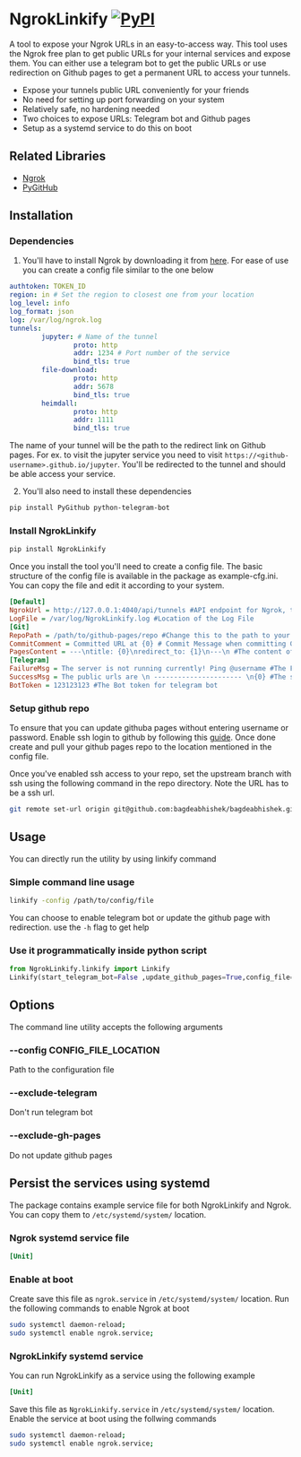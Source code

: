 

# NgrokLinkify [![PyPI](https://img.shields.io/pypi/v/NgrokLinkify)](https://pypi.org/project/NgrokLinkify)

A tool to expose your Ngrok URLs in an easy-to-access way. This tool uses the Ngrok free plan to get public URLs for your internal services and expose them. You can either use a telegram bot to get the public URLs or use redirection on Github pages to get a permanent URL to access your tunnels.


- Expose your tunnels public URL conveniently for your friends
- No need for setting up port forwarding on your system
- Relatively safe, no hardening needed
- Two choices to expose URLs: Telegram bot and Github pages
- Setup as a systemd service to do this on boot

## Related Libraries

- [Ngrok](https://ngrok.com/)
- [PyGitHub](https://github.com/PyGithub/PyGithub)

## Installation
### Dependencies

1. You'll have to install Ngrok by downloading it from [here](https://ngrok.com/download). For ease of use you can create a config file similar to the one below
```yaml
authtoken: TOKEN_ID 
region: in # Set the region to closest one from your location
log_level: info
log_format: json
log: /var/log/ngrok.log
tunnels:
        jupyter: # Name of the tunnel
                proto: http
                addr: 1234 # Port number of the service
                bind_tls: true
        file-download:
                proto: http
                addr: 5678
                bind_tls: true
        heimdall:
                proto: http
                addr: 1111
                bind_tls: true
```
The name of your tunnel will be the path to the redirect link on Github pages. For ex. to visit the jupyter service you need to visit `https://<github-username>.github.io/jupyter`. You'll be redirected to the tunnel and should be able access your service. 

2. You'll also need to install these dependencies
```sh
pip install PyGithub python-telegram-bot
```
### Install NgrokLinkify
```sh
pip install NgrokLinkify
```
Once you install the tool you'll need to create a config file. The basic structure of the config file is available in the package as example-cfg.ini. You can copy the file and edit it according to your system. 
```ini
[Default]
NgrokUrl = http://127.0.0.1:4040/api/tunnels #API endpoint for Ngrok, this is the default value
LogFile = /var/log/NgrokLinkify.log #Location of the Log File
[Git]
RepoPath = /path/to/github-pages/repo #Change this to the path to your local git pages repo
CommitComment = Committed URL at {0} # Commit Message when committing Github Pages
PagesContent = ---\ntitle: {0}\nredirect_to: {1}\n---\n #The content of the redirect file, I use https://github.com/jekyll/jekyll-redirect-from. You can use raw HTML by following https://stackoverflow.com/questions/5411538/redirect-from-an-html-page and replacing the URL by {0} 
[Telegram]
FailureMsg = The server is not running currently! Ping @username #The Failure message to return when Ngrok isn't running
SuccessMsg = The public urls are \n ---------------------- \n{0} #The success message, {0} here contains tunnel name and public url
BotToken = 123123123 #The Bot token for telegram bot
```

### Setup github repo
To ensure that you can update githuba pages without entering username or password. Enable ssh login to github by following this [guide](https://docs.github.com/en/github/authenticating-to-github/connecting-to-github-with-ssh). Once done create and pull your github pages repo to the location mentioned in the config file. 

Once you've enabled ssh access to your repo, set the upstream branch with ssh using the following command in the repo directory. Note the URL has to be a ssh url. 
 ```bash
git remote set-url origin git@github.com:bagdeabhishek/bagdeabhishek.github.io.git 
```

## Usage
You can directly run the utility by using linkify command
### Simple command line usage

```sh
linkify -config /path/to/config/file
```
You can choose to enable telegram bot or update the github page with redirection. use the `-h` flag to get help
### Use it programmatically inside python script

```python
from NgrokLinkify.linkify import Linkify 
Linkify(start_telegram_bot=False ,update_github_pages=True,config_file="/home/abhishek/linkify.ini")
```
## Options
The command line utility accepts the following arguments
###  --config CONFIG_FILE_LOCATION
Path to the configuration file

### --exclude-telegram  
Don't run telegram bot 

### --exclude-gh-pages 
Do not update github pages

## Persist the services using systemd
The package contains example service file for both NgrokLinkify and Ngrok. You can copy them to `/etc/systemd/system/` location.

### Ngrok systemd service file
```ini
[Unit]                                                                                                                  Description=Ngrok                                                                                                       After=network.service                                                                                                                                                                                                                           [Service]                                                                                                               Type=simple                                                                                                             User=user-name                                                                                                           WorkingDirectory=/home/abhishek                                                                                         ExecStart=/path/to/ngrok start --all --config=".ngrok2/ngrok.yml"                                       Restart=on-failure                                                                                                                                                                                                                              [Install]                                                                                                               WantedBy=multi-user.target 
```
### Enable at boot
Create save this file as `ngrok.service` in `/etc/systemd/system/` location. Run the following commands to enable Ngrok at boot
```sh
sudo systemctl daemon-reload;
sudo systemctl enable ngrok.service; 
```

### NgrokLinkify systemd service
You can run NgrokLinkify as a service using the following example 
```ini
[Unit]                                                                                                                  Description=Telegram bot to return URLs                                                                                 After=ngrok.service network.target network-online.target                                                                PartOf=ngrok.service                                                                                                                                                                                                                            [Service]                                                                                                               Type=simple                                                                                                             User=username                                                                                                           ExecStart=/home/username/miniconda3/bin/linkify --config /home/username/linkify.ini                Restart=on-failure                                                                                                                                                                                                                              [Install]                                                                                                               WantedBy=multi-user.target 
```
Save this file as `NgrokLinkify.service` in `/etc/systemd/system/` location. Enable the service at boot using the follwing commands
```sh
sudo systemctl daemon-reload;
sudo systemctl enable ngrok.service; 
```
